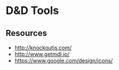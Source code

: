 # D&D Tools



## Resources

* http://knockoutjs.com/
* http://www.getmdl.io/
* https://www.google.com/design/icons/
